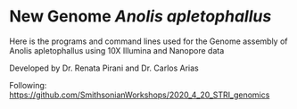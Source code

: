# New Genome _Anolis apletophallus_

Here is the programs and command lines used for the Genome assembly of Anolis apletophallus using 10X Illumina and Nanopore data

Developed by Dr. Renata Pirani and Dr. Carlos Arias

Following: https://github.com/SmithsonianWorkshops/2020_4_20_STRI_genomics



